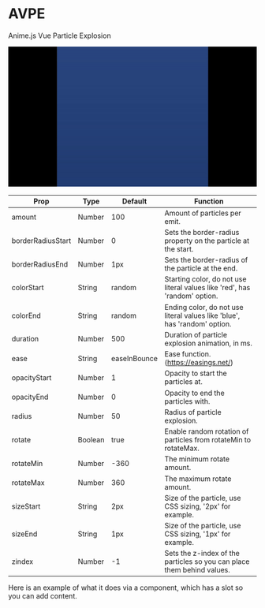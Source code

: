 # AVPE
Anime.js Vue Particle Explosion

![AVPE Example](AVPE_example.gif)

Prop | Type | Default | Function
--- | --- | --- | --- |
amount | Number | 100 | Amount of particles per emit.
borderRadiusStart | Number | 0 | Sets the border-radius property on the particle at the start.
borderRadiusEnd | Number | 1px | Sets the border-radius of the particle at the end.
colorStart | String | random | Starting color, do not use literal values like 'red', has 'random' option.
colorEnd | String | random | Ending color, do not use literal values like 'blue', has 'random' option.
duration | Number | 500 | Duration of particle explosion animation, in ms.
ease | String | easeInBounce | Ease function. (https://easings.net/)
opacityStart | Number | 1 | Opacity to start the particles at.
opacityEnd | Number | 0 | Opacity to end the particles with.
radius | Number | 50 | Radius of particle explosion.
rotate | Boolean | true | Enable random rotation of particles from rotateMin to rotateMax.
rotateMin | Number | -360 | The minimum rotate amount.
rotateMax | Number | 360 | The maximum rotate amount.
sizeStart | String | 2px | Size of the particle, use CSS sizing, '2px' for example.
sizeEnd | String | 1px | Size of the particle, use CSS sizing, '1px' for example.
zindex | Number | -1 | Sets the z-index of the particles so you can place them behind values.

Here is an example of what it does via a component, which has a slot so you can add content.

